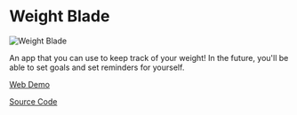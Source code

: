 # Weight Blade

![Weight Blade](https://vhcblade.com/assets/assets/img/apps/weight.png)

An app that you can use to keep track of your weight! In the future, you'll be able to set goals and set reminders for yourself.

[Web Demo](https://weight.vhcblade.com)

[Source Code](https://github.com/VHCBlade/weight_blade)